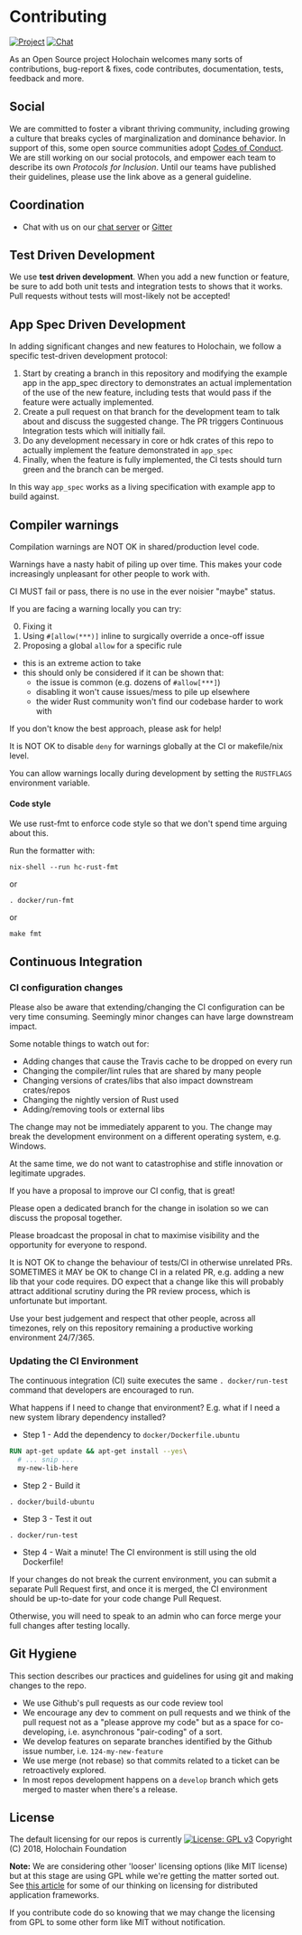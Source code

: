 # Contributing

[![Project](https://img.shields.io/badge/project-holochain-blue.svg?style=flat-square)](http://holochain.org/)
[![Chat](https://img.shields.io/badge/chat-chat%2eholochain%2enet-blue.svg?style=flat-square)](https://chat.holochain.net)

As an Open Source project Holochain welcomes many sorts of contributions, bug-report & fixes, code contributes, documentation, tests, feedback and more.

## Social
We are committed to foster a vibrant thriving community, including growing a culture that breaks cycles of marginalization and dominance behavior. In support of this, some open source communities adopt [Codes of Conduct](http://contributor-covenant.org/version/1/3/0/).  We are still working on our social protocols, and empower each team to describe its own *Protocols for Inclusion*.  Until our teams have published their guidelines, please use the link above as a general guideline.

## Coordination

* Chat with us on our [chat server](https://chat.holochain.net) or [Gitter](https://gitter.im/metacurrency/holochain)

## Test Driven Development
We use **test driven development**. When you add a new function or feature, be sure to add both unit tests and integration tests to shows that it works.  Pull requests without tests will most-likely not be accepted!

## App Spec Driven Development
In adding significant changes and new features to Holochain, we follow a specific test-driven development protocol:
1. Start by creating a branch in this repository and modifying the example app in the app_spec directory to demonstrates an actual implementation of the use of the new feature, including tests that would pass if the feature were actually implemented.
1. Create a pull request on that branch for the development team to talk about and discuss the suggested change.  The PR triggers Continuous Integration tests which will initially fail.
1. Do any development necessary in core or hdk crates of this repo to actually implement the feature demonstrated in `app_spec`
1. Finally, when the feature is fully implemented, the CI tests should turn green and the branch can be merged.

In this way `app_spec` works as a living specification with example app to build against.

## Compiler warnings

Compilation warnings are NOT OK in shared/production level code.

Warnings have a nasty habit of piling up over time. This makes your code increasingly unpleasant for other people to work with.

CI MUST fail or pass, there is no use in the ever noisier "maybe" status.

If you are facing a warning locally you can try:

0. Fixing it
1. Using `#[allow(***)]` inline to surgically override a once-off issue
2. Proposing a global `allow` for a specific rule
  - this is an extreme action to take
  - this should only be considered if it can be shown that:
    - the issue is common (e.g. dozens of `#allow[***]`)
    - disabling it won't cause issues/mess to pile up elsewhere
    - the wider Rust community won't find our codebase harder to work with

If you don't know the best approach, please ask for help!

It is NOT OK to disable `deny` for warnings globally at the CI or makefile/nix level.

You can allow warnings locally during development by setting the `RUSTFLAGS` environment variable.

#### Code style
We use rust-fmt to enforce code style so that we don't spend time arguing about this.

Run the formatter with:

``` shell
nix-shell --run hc-rust-fmt
```

or

```shell
. docker/run-fmt
```
or

``` shell
make fmt
```

## Continuous Integration

### CI configuration changes

Please also be aware that extending/changing the CI configuration can be very time consuming. Seemingly minor changes can have large downstream impact.

Some notable things to watch out for:

- Adding changes that cause the Travis cache to be dropped on every run
- Changing the compiler/lint rules that are shared by many people
- Changing versions of crates/libs that also impact downstream crates/repos
- Changing the nightly version of Rust used
- Adding/removing tools or external libs

The change may not be immediately apparent to you. The change may break the development environment on a different operating system, e.g. Windows.

At the same time, we do not want to catastrophise and stifle innovation or legitimate upgrades.

If you have a proposal to improve our CI config, that is great!

Please open a dedicated branch for the change in isolation so we can discuss the proposal together.

Please broadcast the proposal in chat to maximise visibility and the opportunity for everyone to respond.

It is NOT OK to change the behaviour of tests/CI in otherwise unrelated PRs. SOMETIMES it MAY be OK to change CI in a related PR, e.g. adding a new lib that your code requires. DO expect that a change like this will probably attract additional scrutiny during the PR review process, which is unfortunate but important.

Use your best judgement and respect that other people, across all timezones, rely on this repository remaining a productive working environment 24/7/365.

### Updating the CI Environment

The continuous integration (CI) suite executes the same `. docker/run-test` command that developers are encouraged to run.

What happens if I need to change that environment? E.g. what if I need a new system library dependency installed?

- Step 1 - Add the dependency to `docker/Dockerfile.ubuntu`

```dockerfile
RUN apt-get update && apt-get install --yes\
  # ... snip ...
  my-new-lib-here
```

- Step 2 - Build it

```shell
. docker/build-ubuntu
```

- Step 3 - Test it out

```shell
. docker/run-test
```

- Step 4 - Wait a minute! The CI environment is still using the old Dockerfile!

If your changes do not break the current environment, you can submit a separate Pull Request first, and once it is merged, the CI environment should be up-to-date for your code change Pull Request.

Otherwise, you will need to speak to an admin who can force merge your full changes after testing locally.

## Git Hygiene
This section describes our practices and guidelines for using git and making changes to the repo.

* We use Github's pull requests as our code review tool
* We encourage any dev to comment on pull requests and we think of the pull request not as a "please approve my code" but as a space for co-developing, i.e. asynchronous "pair-coding" of a sort.
* We develop features on separate branches identified by the Github issue number, i.e. `124-my-new-feature`
* We use merge (not rebase) so that commits related to a ticket can be retroactively explored.
* In most repos development happens on a `develop` branch which gets merged to master when there's a release.

## License
The default licensing for our repos is currently [![License: GPL v3](https://img.shields.io/badge/License-GPL%20v3-blue.svg)](http://www.gnu.org/licenses/gpl-3.0)
Copyright (C) 2018, Holochain Foundation

**Note:** We are considering other 'looser' licensing options (like MIT license) but at this stage are using GPL while we're getting the matter sorted out.  See [this article](https://medium.com/holochain/licensing-needs-for-truly-p2p-software-a3e0fa42be6c) for some of our thinking on licensing for distributed application frameworks.

If you contribute code do so knowing that we may change the licensing from GPL to some other form like MIT without notification.
